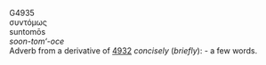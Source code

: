 <body>
  <p>G4935<br>  συντόμως  <br> suntomōs  <br><i>soon-tom‘-oce </i><br>Adverb from a derivative of <a href="g4932.htm">4932</a>  <i>concisely</i> (<i>briefly</i>): - a few words.<br></p>
 </body>